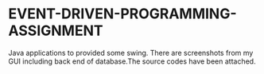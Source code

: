 # EVENT-DRIVEN-PROGRAMMING-ASSIGNMENT
Java applications to provided some swing.
There are screenshots from my GUI including back end of database.The source codes have been attached.
